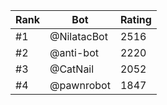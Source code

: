 Rank|Bot|Rating
---|---|---
#1|@NilatacBot|2516
#2|@anti-bot|2220
#3|@CatNail|2052
#4|@pawnrobot|1847
